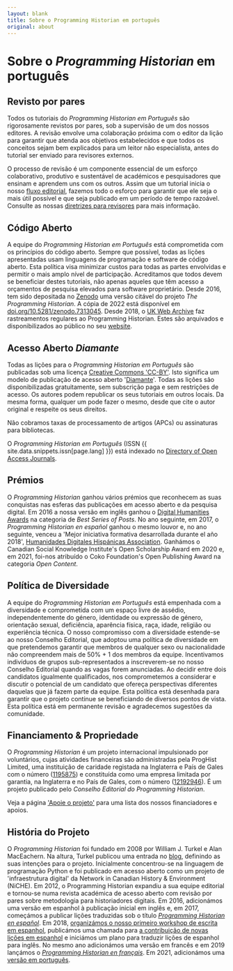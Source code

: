 ```yaml
---
layout: blank
title: Sobre o Programming Historian em português
original: about
---
```


# Sobre o _Programming Historian_ em português


## Revisto por pares
Todos os tutoriais do _Programming Historian em Português_ são rigorosamente revistos por pares, sob a supervisão de um dos nossos editores. A revisão envolve uma colaboração próxima com o editor da lição para garantir que atenda aos objetivos estabelecidos e que todos os conceitos sejam bem explicados para um leitor não especialista, antes do tutorial ser enviado para revisores externos.

O processo de revisão é um componente essencial de um esforço colaborativo, produtivo e sustentável de académicos e pesquisadores que ensinam e aprendem uns com os outros. Assim que um tutorial inicia o nosso [fluxo editorial]({{site.baseurl}}/pt/directrizes-autor), fazemos todo o esforço para garantir que ele seja o mais útil possível e que seja publicado em um período de tempo razoável. Consulte as nossas [diretrizes para revisores]({{site.baseurl}}/pt/directrizes-revisor) para mais informação.


## Código Aberto
A equipe do _Programming Historian em Português_ está comprometida com os princípios do código aberto. Sempre que possível, todas as lições apresentadas usam linguagens de programação e software de código aberto. Esta política visa minimizar custos para todas as partes envolvidas e permitir o mais amplo nível de participação. Acreditamos que todos devem se beneficiar destes tutoriais, não apenas aqueles que têm acesso a orçamentos de pesquisa elevados para software proprietário. Desde 2016, tem sido depositada no [Zenodo](https://zenodo.org/) uma versão citável do projeto _The Programming Historian_. A cópia de 2022 está disponível em [doi.org/10.5281/zenodo.7313045](https://doi.org/10.5281/zenodo.7313045). Desde 2018, o [UK Web Archive](https://www.webarchive.org.uk/) faz rastreamentos regulares ao Programming Historian. Estes são arquivados e disponibilizados ao público no seu [website](https://www.webarchive.org.uk/wayback/en/archive/*/http://programminghistorian.org/).


## Acesso Aberto _Diamante_
Todas as lições para o _Programming Historian em Português_ são publicadas sob uma licença [Creative Commons 'CC-BY'](https://creativecommons.org/licenses/by/4.0/deed.pt). Isto significa um modelo de publicação de acesso aberto '[Diamante](https://figshare.com/articles/dataset/Diamond_open_access_venn/6900566/1)'. Todas as lições são disponibilizadas gratuitamente, sem subscrição paga e sem restrições de acesso. Os autores podem republicar os seus tutoriais em outros locais. Da mesma forma, qualquer um pode fazer o mesmo, desde que cite o autor original e respeite os seus direitos.

Não cobramos taxas de processamento de artigos (APCs) ou assinaturas para bibliotecas.

O _Programming Historian em Português_ (ISSN {{ site.data.snippets.issn[page.lang] }}) está indexado no [Directory of Open Access Journals](https://doaj.org/toc/2397-2068).

## Prémios
O _Programming Historian_ ganhou vários prémios que reconhecem as suas conquistas nas esferas das publicações em acesso aberto e da pesquisa digital. Em 2016 a nossa versão em inglês ganhou o [Digital Humanities Awards](http://dhawards.org/dhawards2016/results/) na categoria de _Best Series of Posts_. No ano seguinte, em 2017, o _Programming Historian en español_ ganhou o mesmo louvor e, no ano seguinte, venceu a 'Mejor iniciativa formativa desarrollada durante el año 2018', [Humanidades Digitales Hispánicas Association](http://humanidadesdigitaleshispanicas.es/). Ganhámos o Canadian Social Knowledge Institute's Open Scholarship Award em 2020 e, em 2021, foi-nos atribuído o Coko Foundation's Open Publishing Award na categoria _Open Content_.

## Política de Diversidade

A equipe do _Programming Historian em Português_ está empenhada com a diversidade e comprometida com um espaço livre de assédio, independentemente do género, identidade ou expressão de género, orientação sexual, deficiência, aparência física, raça, idade, religião ou experiência técnica. O nosso compromisso com a diversidade estende-se ao nosso Conselho Editorial, que adoptou uma política de diversidade em que pretendemos garantir que membros de qualquer sexo ou nacionalidade não compreendem mais de 50% + 1 dos membros da equipe. Incentivamos indivíduos de grupos sub-representados a inscreverem-se no nosso Conselho Editorial quando as vagas forem anunciadas. Ao decidir entre dois candidatos igualmente qualificados, nos comprometemos a considerar e discutir o potencial de um candidato que ofereça perspectivas diferentes daquelas que já fazem parte da equipe. Esta política está desenhada para garantir que o projeto continue se beneficiando de diversos pontos de vista. Esta política está em permanente revisão e agradecemos sugestões da comunidade.

## Financiamento & Propriedade

O _Programming Historian_ é um projeto internacional impulsionado por voluntários, cujas atividades financeiras são administradas pela ProgHist Limited, uma instituição de caridade registada na Inglaterra e País de Gales com o número ([1195875](https://register-of-charities.charitycommission.gov.uk/charity-search/-/charity-details/5181272/charity-overview)) e constituída como uma empresa limitada por garantia, na Inglaterra e no País de Gales, com o número ([12192946](https://find-and-update.company-information.service.gov.uk/company/12192946)). É um projeto publicado pelo _Conselho Editorial do Programming Historian_.

Veja a página ['Apoie o projeto']({{site.baseurl}}/pt/apoie-nos) para uma lista dos nossos financiadores e apoios.


## História do Projeto

O _Programming Historian_ foi fundado em 2008 por William J. Turkel e Alan MacEachern. Na altura, Turkel publicou uma entrada no [blog](http://digitalhistoryhacks.blogspot.com/2008/01/programming-historian.html), definindo as suas intenções para o projeto. Inicialmente concentrou-se na linguagem de programação Python e foi publicado em acesso aberto como um projeto de 'infraestrutura digital' da Network in Canadian History & Environment (NiCHE). Em 2012, o Programming Historian expandiu a sua equipe editorial e tornou-se numa revista académica de acesso aberto com revisão por pares sobre metodologia para historiadores digitais. Em 2016, adicionámos uma versão em espanhol à publicação inicial em inglês e, em 2017, começámos a publicar lições traduzidas sob o título _[Programming Historian en español]({{site.baseurl}}/es)_. Em 2018, [organizámos o nosso primeiro workshop de escrita em espanhol](/posts/bogota-workshop-report), publicámos uma chamada para [a contribuição de novas lições em espanhol](/posts/convocatoria-de-tutoriales) e iniciámos um plano para traduzir lições de espanhol para inglês. No mesmo ano adicionámos uma versão em francês e em 2019 lançámos o _[Programming Historian en français]({{site.baseurl}}/fr)_. Em 2021, adicionámos uma [versão em português]({{site.baseurl}}/pt).
